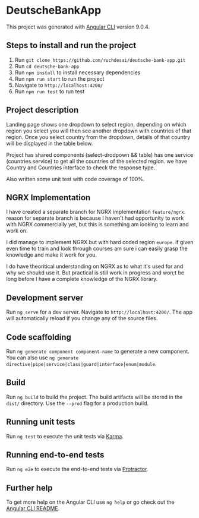 # DeutscheBankApp

This project was generated with [Angular CLI](https://github.com/angular/angular-cli) version 9.0.4.

## Steps to install and run the project

1. Run `git clone https://github.com/ruchdesai/deutsche-bank-app.git`
2. Run `cd deutsche-bank-app`
3. Run `npm install` to install necessary dependencies
4. Run `npm run start` to run the project
5. Navigate to `http://localhost:4200/`
6. Run `npm run test` to run test

## Project description

Landing page shows one dropdown to select region, depending on which region you select you will then see another dropdown with countries of that region.
Once you select country from the dropdown, details of that country will be displayed in the table below.

Project has shared components (select-drodpown && table) has one service (countries.service) to get all the countries of the selected region.
we have Country and Countries interface to check the response type.

Also written some unit test with code coverage of 100%.

## NGRX Implementation

I have created a separate branch for NGRX implementation `feature/ngrx`. reason for separate branch is because I haven't had opportunity to work with NGRX commercially yet, but this is something am looking to learn and work on.

I did manage to implement NGRX but with hard coded region `europe`. if given even time to train and look through courses am sure i can easily grasp the knowledge and make it work for you.

I do have theoritical understanding on NGRX as to what it's used for and why we shoukd use it. But practical is still work in progress and won;t be long before I have a complete knowledge of the NGRX library.

## Development server

Run `ng serve` for a dev server. Navigate to `http://localhost:4200/`. The app will automatically reload if you change any of the source files.

## Code scaffolding

Run `ng generate component component-name` to generate a new component. You can also use `ng generate directive|pipe|service|class|guard|interface|enum|module`.

## Build

Run `ng build` to build the project. The build artifacts will be stored in the `dist/` directory. Use the `--prod` flag for a production build.

## Running unit tests

Run `ng test` to execute the unit tests via [Karma](https://karma-runner.github.io).

## Running end-to-end tests

Run `ng e2e` to execute the end-to-end tests via [Protractor](http://www.protractortest.org/).

## Further help

To get more help on the Angular CLI use `ng help` or go check out the [Angular CLI README](https://github.com/angular/angular-cli/blob/master/README.md).
